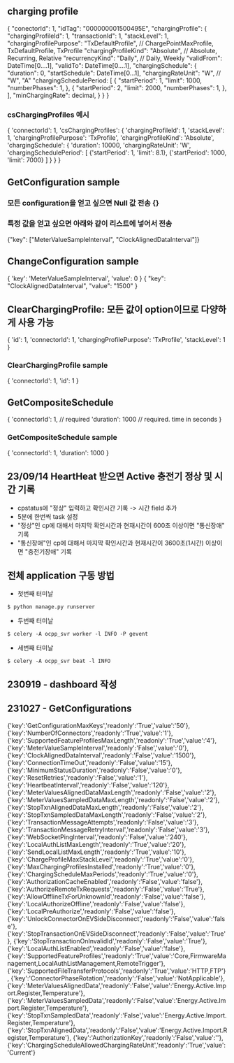 ## charging profile
{
  "conectorId": 1,
  "idTag": "000000001500495E",
  "chargingProfile": {
    "chargingProfileId": 1,
    "transactionId": 1,
    "stackLevel": 1,
    "chargingProfilePurpose": "TxDefaultProfile", // ChargePointMaxProfile, TxDefaultProfile, TxProfile
    "chargingProfileKind": "Absolute", // Absolute, Recurring, Relative
    "recurrencyKind": "Daily", // Daily, Weekly
    "validFrom": DateTime[0....1],
    "validTo": DateTime[0....1],
    "chargingSchedule": {
      "duration": 0,
      "startSchedule": DateTime[0...1],
      "chargingRateUnit": "W",  // "W", "A"
      "chargingSchedulePeriod: [
        {
          "startPeriod": 1,
          "limit": 1000,
          "numberPhases": 1,
        },
        {
          "startPeriod": 2,
          "limit": 2000,
          "numberPhases": 1,
        },
      ],
      "minChargingRate": decimal,
    }
  }
}

### csChargingProfiles 예시
{
  'connectorId': 1, 
  'csChargingProfiles': {
    'chargingProfileId': 1, 
    'stackLevel': 1, 
    'chargingProfilePurpose': 'TxProfile', 
    'chargingProfileKind': 'Absolute', 
    'chargingSchedule': {
      'duration': 10000, 
      'chargingRateUnit': 'W', 
      'chargingSchedulePeriod': [
        {'startPeriod': 1, 'limit': 8.1},
        {'startPeriod': 1000, 'limit': 7000}
      ]
    }
  }
}

## GetConfiguration sample
### 모든 configuration을 얻고 싶으면 Null 값 전송 {}
### 특정 값을 얻고 싶으면 아래와 같이 리스트에 넣어서 전송
{"key": ["MeterValueSampleInterval", "ClockAlignedDataInterval"]}

## ChangeConfiguration sample
{
  'key': 'MeterValueSampleInterval',
  'value': 0
}
{
  "key": "ClockAlignedDataInterval",
  "value": "1500"
}

## ClearChargingProfile: 모든 값이 option이므로 다양하게 사용 가능
{
  'id': 1,
  'connectorId': 1,
  'chargingProfilePurpose': 'TxProfile',
  'stackLevel': 1
}

### ClearChargingProfile sample
{
  'connectorId': 1, 
  'id': 1
}

## GetCompositeSchedule
{
  'connectorId': 1,     // required
  'duration': 1000      // required. time in seconds
}

### GetCompositeSchedule sample
{
  'connectorId': 1, 
  'duration': 1000
}

## 23/09/14 HeartHeat 받으면 Active 충전기 정상 및 시간 기록
- cpstatus에 "정상" 입력하고 확인시간 기록 -> 시간 field 추가
- 5분에 한번씩 task 설정
- "정상"인 cp에 대해서 마지막 확인시간과 현재시간이 600초 이상이면 "통신장애" 기록
- "통신장애"인 cp에 대해서 마지막 확인시간과 현재시간이 3600초(1시간) 이상이면 "충전기장애" 기록

## 전체 application  구동 방법
- 첫번째 터미날
``````
$ python manage.py runserver
``````
- 두번째 터미날
``````
$ celery -A ocpp_svr worker -l INFO -P gevent
``````
- 세번째 터미날
``````
$ celery -A ocpp_svr beat -l INFO
``````

## 230919 - dashboard 작성

## 231027 - GetConfigurations

{'key':'GetConfigurationMaxKeys','readonly':'True','value':'50'},
{'key':'NumberOfConnectors','readonly':'True','value':'1'},
{'key':'SupportedFeatureProfilesMaxLength','readonly':'True','value':'4'},
{'key':'MeterValueSampleInterval','readonly':'False','value':'0'},
{'key':'ClockAlignedDataInterval','readonly':'False','value':'1500'},
{'key':'ConnectionTimeOut','readonly':'False','value':'15'},
{'key':'MinimumStatusDuration','readonly':'False','value':'0'},
{'key':'ResetRetries','readonly':'False','value':'1'},
{'key':'HeartbeatInterval','readonly':'False','value':'120'},
{'key':'MeterValuesAlignedDataMaxLength','readonly':'False','value':'2'},
{'key':'MeterValuesSampledDataMaxLength','readonly':'False','value':'2'},
{'key':'StopTxnAlignedDataMaxLength','readonly':'False','value':'2'},
{'key':'StopTxnSampledDataMaxLength','readonly':'False','value':'2'},
{'key':'TransactionMessageAttempts','readonly':'False','value':'3'},
{'key':'TransactionMessageRetryInterval','readonly':'False','value':'3'},
{'key':'WebSocketPingInterval','readonly':'False','value':'240'},
{'key':'LocalAuthListMaxLength','readonly':'True','value':'20'},
{'key':'SendLocalListMaxLength','readonly':'True','value':'10'},
{'key':'ChargeProfileMaxStackLevel','readonly':'True','value':'0'},
{'key':'MaxChargingProfilesInstalled','readonly':'True','value':'0'},
{'key':'ChargingScheduleMaxPeriods','readonly':'True','value':'0'},
{'key':'AuthorizationCacheEnabled','readonly':'False','value':'false'},
{'key':'AuthorizeRemoteTxRequests','readonly':'False','value':'True'},
{'key':'AllowOfflineTxForUnknownId','readonly':'False','value':'false'},
{'key':'LocalAuthorizeOffline','readonly':'False','value':'false'},
{'key':'LocalPreAuthorize','readonly':'False','value':'false'},
{'key':'UnlockConnectorOnEVSideDisconnect','readonly':'False','value':'false'},
{'key':'StopTransactionOnEVSideDisconnect','readonly':'False','value':'True'},
{'key':'StopTransactionOnInvalidId','readonly':'False','value':'True'},
{'key':'LocalAuthListEnabled','readonly':'False','value':'false'},
{'key':'SupportedFeatureProfiles','readonly':'True','value':'Core,FirmwareManagement,LocalAuthListManagement,RemoteTrigger'},
{'key':'SupportedFileTransferProtocols','readonly':'True','value':'HTTP,FTP'},
{'key':'ConnectorPhaseRotation','readonly':'False','value':'NotApplicable'},
{'key':'MeterValuesAlignedData','readonly':'False','value':'Energy.Active.Import.Register,Temperature'},
{'key':'MeterValuesSampledData','readonly':'False','value':'Energy.Active.Import.Register,Temperature'},
{'key':'StopTxnSampledData','readonly':'False','value':'Energy.Active.Import.Register,Temperature'},
{'key':'StopTxnAlignedData','readonly':'False','value':'Energy.Active.Import.Register,Temperature'},
{'key':'AuthorizationKey','readonly':'False','value':''},
{'key':'ChargingScheduleAllowedChargingRateUnit','readonly':'True','value':'Current'}